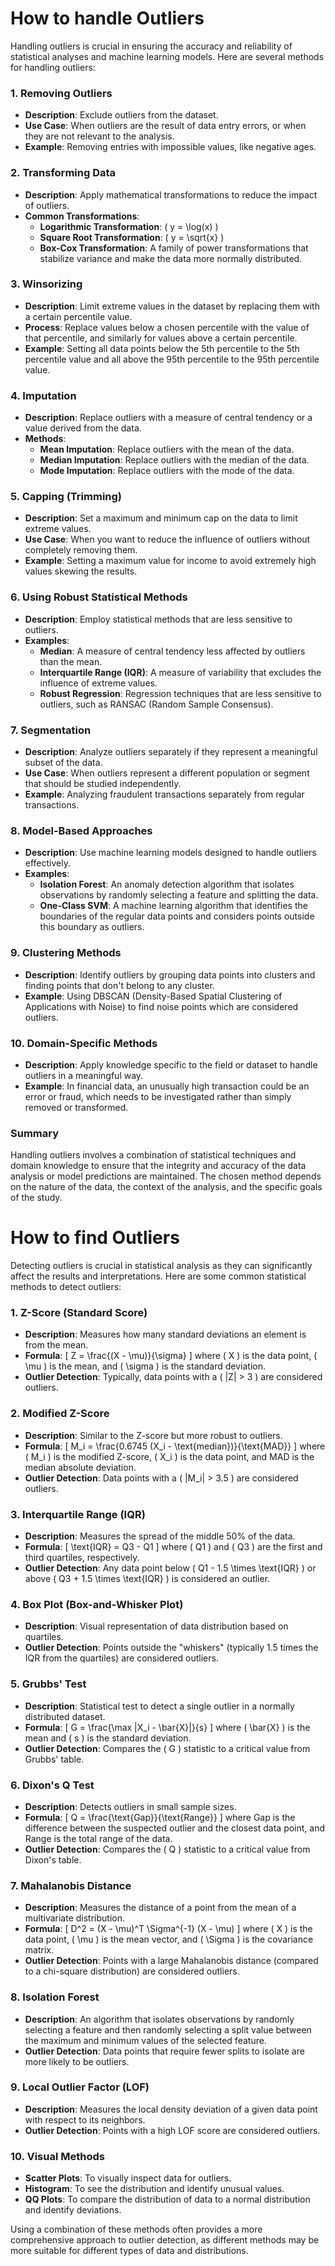 # How to handle Outliers

Handling outliers is crucial in ensuring the accuracy and reliability of statistical analyses and machine learning models. Here are several methods for handling outliers:

### 1. **Removing Outliers**
- **Description**: Exclude outliers from the dataset.
- **Use Case**: When outliers are the result of data entry errors, or when they are not relevant to the analysis.
- **Example**: Removing entries with impossible values, like negative ages.

### 2. **Transforming Data**
- **Description**: Apply mathematical transformations to reduce the impact of outliers.
- **Common Transformations**:
  - **Logarithmic Transformation**: \( y = \log(x) \)
  - **Square Root Transformation**: \( y = \sqrt{x} \)
  - **Box-Cox Transformation**: A family of power transformations that stabilize variance and make the data more normally distributed.

### 3. **Winsorizing**
- **Description**: Limit extreme values in the dataset by replacing them with a certain percentile value.
- **Process**: Replace values below a chosen percentile with the value of that percentile, and similarly for values above a certain percentile.
- **Example**: Setting all data points below the 5th percentile to the 5th percentile value and all above the 95th percentile to the 95th percentile value.

### 4. **Imputation**
- **Description**: Replace outliers with a measure of central tendency or a value derived from the data.
- **Methods**:
  - **Mean Imputation**: Replace outliers with the mean of the data.
  - **Median Imputation**: Replace outliers with the median of the data.
  - **Mode Imputation**: Replace outliers with the mode of the data.

### 5. **Capping (Trimming)**
- **Description**: Set a maximum and minimum cap on the data to limit extreme values.
- **Use Case**: When you want to reduce the influence of outliers without completely removing them.
- **Example**: Setting a maximum value for income to avoid extremely high values skewing the results.

### 6. **Using Robust Statistical Methods**
- **Description**: Employ statistical methods that are less sensitive to outliers.
- **Examples**:
  - **Median**: A measure of central tendency less affected by outliers than the mean.
  - **Interquartile Range (IQR)**: A measure of variability that excludes the influence of extreme values.
  - **Robust Regression**: Regression techniques that are less sensitive to outliers, such as RANSAC (Random Sample Consensus).

### 7. **Segmentation**
- **Description**: Analyze outliers separately if they represent a meaningful subset of the data.
- **Use Case**: When outliers represent a different population or segment that should be studied independently.
- **Example**: Analyzing fraudulent transactions separately from regular transactions.

### 8. **Model-Based Approaches**
- **Description**: Use machine learning models designed to handle outliers effectively.
- **Examples**:
  - **Isolation Forest**: An anomaly detection algorithm that isolates observations by randomly selecting a feature and splitting the data.
  - **One-Class SVM**: A machine learning algorithm that identifies the boundaries of the regular data points and considers points outside this boundary as outliers.

### 9. **Clustering Methods**
- **Description**: Identify outliers by grouping data points into clusters and finding points that don't belong to any cluster.
- **Example**: Using DBSCAN (Density-Based Spatial Clustering of Applications with Noise) to find noise points which are considered outliers.

### 10. **Domain-Specific Methods**
- **Description**: Apply knowledge specific to the field or dataset to handle outliers in a meaningful way.
- **Example**: In financial data, an unusually high transaction could be an error or fraud, which needs to be investigated rather than simply removed or transformed.

### Summary
Handling outliers involves a combination of statistical techniques and domain knowledge to ensure that the integrity and accuracy of the data analysis or model predictions are maintained. The chosen method depends on the nature of the data, the context of the analysis, and the specific goals of the study.

# How to find Outliers

Detecting outliers is crucial in statistical analysis as they can significantly affect the results and interpretations. Here are some common statistical methods to detect outliers:

### 1. **Z-Score (Standard Score)**
- **Description**: Measures how many standard deviations an element is from the mean.
- **Formula**: 
  \[
  Z = \frac{(X - \mu)}{\sigma}
  \]
  where \( X \) is the data point, \( \mu \) is the mean, and \( \sigma \) is the standard deviation.
- **Outlier Detection**: Typically, data points with a \( |Z| > 3 \) are considered outliers.

### 2. **Modified Z-Score**
- **Description**: Similar to the Z-score but more robust to outliers.
- **Formula**:
  \[
  M_i = \frac{0.6745 (X_i - \text{median})}{\text{MAD}}
  \]
  where \( M_i \) is the modified Z-score, \( X_i \) is the data point, and MAD is the median absolute deviation.
- **Outlier Detection**: Data points with a \( |M_i| > 3.5 \) are considered outliers.

### 3. **Interquartile Range (IQR)**
- **Description**: Measures the spread of the middle 50% of the data.
- **Formula**:
  \[
  \text{IQR} = Q3 - Q1
  \]
  where \( Q1 \) and \( Q3 \) are the first and third quartiles, respectively.
- **Outlier Detection**: Any data point below \( Q1 - 1.5 \times \text{IQR} \) or above \( Q3 + 1.5 \times \text{IQR} \) is considered an outlier.

### 4. **Box Plot (Box-and-Whisker Plot)**
- **Description**: Visual representation of data distribution based on quartiles.
- **Outlier Detection**: Points outside the "whiskers" (typically 1.5 times the IQR from the quartiles) are considered outliers.

### 5. **Grubbs' Test**
- **Description**: Statistical test to detect a single outlier in a normally distributed dataset.
- **Formula**:
  \[
  G = \frac{\max |X_i - \bar{X}|}{s}
  \]
  where \( \bar{X} \) is the mean and \( s \) is the standard deviation.
- **Outlier Detection**: Compares the \( G \) statistic to a critical value from Grubbs' table.

### 6. **Dixon's Q Test**
- **Description**: Detects outliers in small sample sizes.
- **Formula**:
  \[
  Q = \frac{\text{Gap}}{\text{Range}}
  \]
  where Gap is the difference between the suspected outlier and the closest data point, and Range is the total range of the data.
- **Outlier Detection**: Compares the \( Q \) statistic to a critical value from Dixon's table.

### 7. **Mahalanobis Distance**
- **Description**: Measures the distance of a point from the mean of a multivariate distribution.
- **Formula**:
  \[
  D^2 = (X - \mu)^T \Sigma^{-1} (X - \mu)
  \]
  where \( X \) is the data point, \( \mu \) is the mean vector, and \( \Sigma \) is the covariance matrix.
- **Outlier Detection**: Points with a large Mahalanobis distance (compared to a chi-square distribution) are considered outliers.

### 8. **Isolation Forest**
- **Description**: An algorithm that isolates observations by randomly selecting a feature and then randomly selecting a split value between the maximum and minimum values of the selected feature.
- **Outlier Detection**: Data points that require fewer splits to isolate are more likely to be outliers.

### 9. **Local Outlier Factor (LOF)**
- **Description**: Measures the local density deviation of a given data point with respect to its neighbors.
- **Outlier Detection**: Points with a high LOF score are considered outliers.

### 10. **Visual Methods**
- **Scatter Plots**: To visually inspect data for outliers.
- **Histogram**: To see the distribution and identify unusual values.
- **QQ Plots**: To compare the distribution of data to a normal distribution and identify deviations.

Using a combination of these methods often provides a more comprehensive approach to outlier detection, as different methods may be more suitable for different types of data and distributions.
